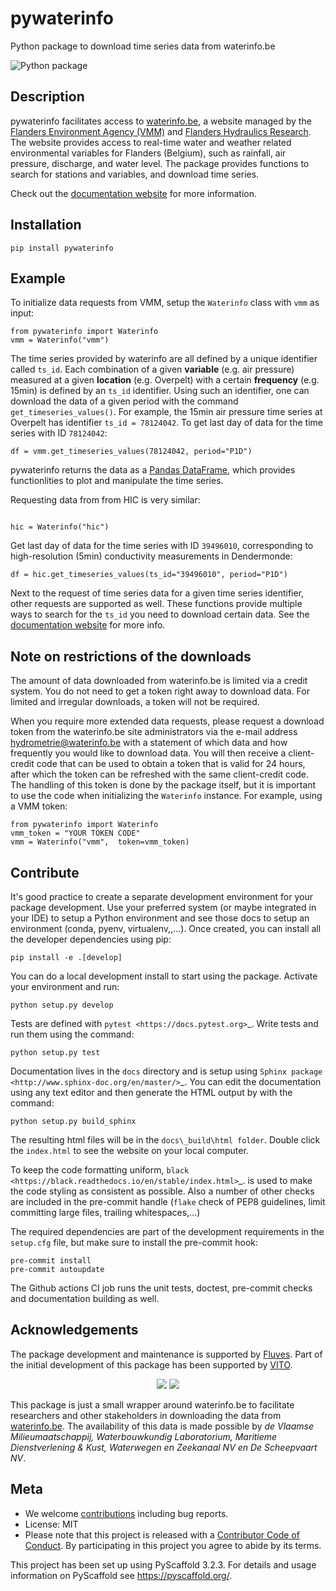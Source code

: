 # pywaterinfo

Python package to download time series data from waterinfo.be

![Python package](https://github.com/fluves/pywaterinfo/workflows/Python%20package/badge.svg?branch=master)

## Description

pywaterinfo facilitates access to [waterinfo.be](https://www.waterinfo.be/), a website managed by the [Flanders Environment Agency (VMM)](https://en.vmm.be/) and [Flanders Hydraulics Research](https://www.waterbouwkundiglaboratorium.be/). The website provides access to real-time water and weather related environmental variables for Flanders (Belgium), such as rainfall, air pressure, discharge, and water level. The package provides functions to search for stations and variables, and download time series.

Check out the [documentation website](https://fluves.github.io/pywaterinfo/) for more information.

## Installation

```
pip install pywaterinfo
```

## Example

To initialize data requests from VMM, setup the `Waterinfo` class with `vmm` as input:

```
from pywaterinfo import Waterinfo
vmm = Waterinfo("vmm")
```

The time series provided by waterinfo are all defined by a unique identifier called `ts_id`. Each combination of a given __variable__ (e.g. air pressure)
measured at a given __location__ (e.g. Overpelt) with a certain __frequency__ (e.g. 15min) is defined by an `ts_id` identifier. Using such an identifier,
one can download the data of a given period with the command `get_timeseries_values()`. For example, the 15min air pressure time series
at Overpelt has identifier `ts_id = 78124042`. To get last day of data for the time series with ID `78124042`:

```
df = vmm.get_timeseries_values(78124042, period="P1D")
```

pywaterinfo returns the data as a [Pandas DataFrame](https://pandas.pydata.org/pandas-docs/stable/index.html), which provides functionlities to plot and manipulate the time series.

Requesting data from from HIC is very similar:

```

hic = Waterinfo("hic")
```

Get last day of data for the time series with ID `39496010`, corresponding to high-resolution (5min) conductivity measurements in Dendermonde:

```
df = hic.get_timeseries_values(ts_id="39496010", period="P1D")
```

Next to the request of time series data for a given time series identifier, other
requests are supported as well. These functions provide multiple ways to search for the
`ts_id` you need to download certain data. See the [documentation website](https://fluves.github.io/pywaterinfo/) for more info.

## Note on restrictions of the downloads

The amount of data downloaded from waterinfo.be is limited via a credit system. You do not need to get a token right away to download data. For limited and irregular downloads, a token will not be required.

When you require more extended data requests, please request a download token from the waterinfo.be site administrators via the e-mail address <hydrometrie@waterinfo.be> with a statement of which data and how frequently you would like to download data. You will then receive a client-credit code that can be used to obtain a token that is valid for 24 hours, after which the token can be refreshed with the same client-credit code. The handling of this token is done by
the package itself, but it is important to use the code when initializing the `Waterinfo` instance. For example, using a VMM token:

```
from pywaterinfo import Waterinfo
vmm_token = "YOUR TOKEN CODE"
vmm = Waterinfo("vmm",  token=vmm_token)
```

## Contribute

It's good practice to create a separate development environment for your package development. Use your preferred
system (or maybe integrated in your IDE) to setup a Python environment and see those docs to setup an environment
(conda, pyenv, virtualenv,,...). Once created, you can install all the developer dependencies using pip:

```
pip install -e .[develop]
```

You can do a local development install to start using the package. Activate your environment and run:

```
python setup.py develop
```

Tests are defined with `pytest <https://docs.pytest.org>`_. Write tests and run them using the command:

```
python setup.py test
```

Documentation lives in the `docs` directory and is setup using `Sphinx package <http://www.sphinx-doc.org/en/master/>`_.
You can edit the documentation using any text editor and then generate the HTML output by with the command:

```
python setup.py build_sphinx
```

The resulting html files will be in the `docs\_build\html folder`. Double click the `index.html` to see the website on your local computer.

To keep the code formatting uniform, `black <https://black.readthedocs.io/en/stable/index.html>`_. is used to make the
code styling as consistent as possible. Also a number of other checks are included in the
pre-commit handle (`flake` check of PEP8 guidelines, limit committing large files, trailing whitespaces,...)

The required dependencies are part of the development requirements
in the `setup.cfg` file, but make sure to install the pre-commit hook:

```
pre-commit install
pre-commit autoupdate
```

The Github actions CI job runs the unit tests, doctest, pre-commit checks and documentation building as well.

## Acknowledgements

The package development and maintenance is supported by [Fluves](https://fluves.com/).
Part of the initial development of this package has been supported by [VITO](https://vito.be).

<p align="center">
  <img src="./docs/_static/img/logo_fluves.png">
  <img src="./docs/_static/img/logo_vito.png">
</p>

This package is just a small wrapper around waterinfo.be to facilitate researchers and other stakeholders in downloading the data from [waterinfo.be](http://www.waterinfo.be). The availability of this data is made possible by *de Vlaamse Milieumaatschappij, Waterbouwkundig Laboratorium, Maritieme Dienstverlening & Kust, Waterwegen en Zeekanaal NV en De Scheepvaart NV*.

## Meta

* We welcome [contributions](.github/CONTRIBUTING.rst) including bug reports.
* License: MIT
* Please note that this project is released with a [Contributor Code of Conduct](.github/CODE_OF_CONDUCT.rst). By participating in this project you agree to abide by its terms.

This project has been set up using PyScaffold 3.2.3. For details and usage
information on PyScaffold see https://pyscaffold.org/.
